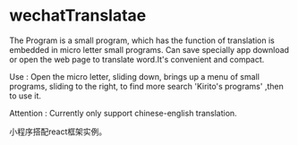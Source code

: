 # wechatTranslatae

The Program is a small program, which has the function of translation is embedded in micro letter small programs. Can save specially app download or open the web page to translate word.It's convenient and compact.  



Use : Open the micro letter, sliding down, brings up a menu of small programs, sliding to the right, to find more search 'Kirito's programs' ,then to use it.

Attention : Currently only support chinese-english translation.  
  
小程序搭配react框架实例。
